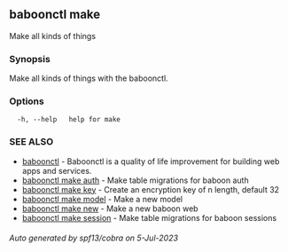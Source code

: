 ## baboonctl make

Make all kinds of things

### Synopsis

Make all kinds of things with the baboonctl.

### Options

```
  -h, --help   help for make
```

### SEE ALSO

* [baboonctl](../README.md)	 - Baboonctl is a quality of life improvement for building web apps and services.
* [baboonctl make auth](baboonctl_make_auth.md)	 - Make table migrations for baboon auth
* [baboonctl make key](baboonctl_make_key.md)	 - Create an encryption key of n length, default 32
* [baboonctl make model](baboonctl_make_model.md)	 - Make a new model
* [baboonctl make new](baboonctl_make_new.md)	 - Make a new baboon web
* [baboonctl make session](baboonctl_make_session.md)	 - Make table migrations for baboon sessions

###### Auto generated by spf13/cobra on 5-Jul-2023
